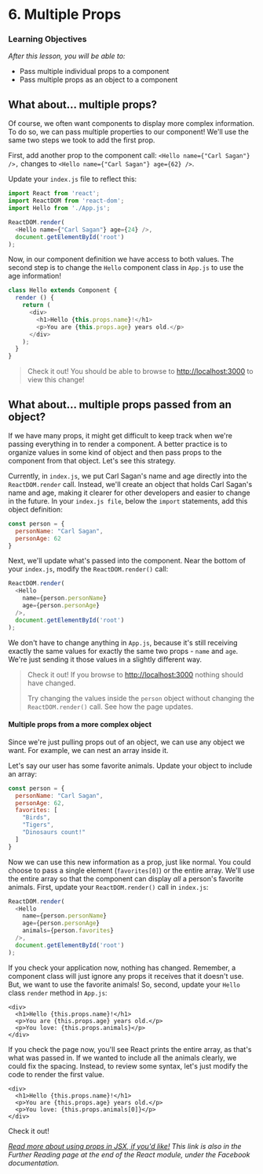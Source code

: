 # 6. Multiple Props

### Learning Objectives

_After this lesson, you will be able to:_

* Pass multiple individual props to a component
* Pass multiple props as an object to a component

## What about... multiple props?

Of course, we often want components to display more complex information. To do so, we can pass multiple properties to our component! We'll use the same two steps we took to add the first prop.

First, add another prop to the component call: `<Hello name={"Carl Sagan"} />,` changes to `<Hello name={"Carl Sagan"} age={62} />`.

Update your `index.js` file to reflect this:

```javascript
import React from 'react';
import ReactDOM from 'react-dom';
import Hello from './App.js';

ReactDOM.render(
  <Hello name={"Carl Sagan"} age={24} />,
  document.getElementById('root')
);
```

Now, in our component definition we have access to both values. The second step is to change the `Hello` component class in `App.js` to use the age information!

```javascript
class Hello extends Component {
  render () {
    return (
      <div>
        <h1>Hello {this.props.name}!</h1>
        <p>You are {this.props.age} years old.</p>
      </div>
    );
  }
}
```

> Check it out! You should be able to browse to [http://localhost:3000](http://localhost:3000) to view this change!

## What about... multiple props passed from an object?

If we have many props, it might get difficult to keep track when we're passing everything in to render a component. A better practice is to organize values in some kind of object and then pass props to the component from that object. Let's see this strategy.

Currently, in `index.js`, we put Carl Sagan's name and age directly into the `ReactDOM.render` call. Instead, we'll create an object that holds Carl Sagan's name and age, making it clearer for other developers and easier to change in the future. In your `index.js file`, below the `import` statements, add this object definition:

```javascript
const person = {
  personName: "Carl Sagan",
  personAge: 62
}
```

Next, we'll update what's passed into the component. Near the bottom of your `index.js`, modify the `ReactDOM.render()` call:

```javascript
ReactDOM.render(
  <Hello
    name={person.personName}
    age={person.personAge}
  />,
  document.getElementById('root')
);
```

We don't have to change anything in `App.js`, because it's still receiving exactly the same values for exactly the same two props - `name` and `age`. We're just sending it those values in a slightly different way.

> Check it out! If you browse to [http://localhost:3000](http://localhost:3000) nothing should have changed.
>
> Try changing the values inside the `person` object without changing the `ReactDOM.render()` call. See how the page updates.

#### Multiple props from a more complex object

Since we're just pulling props out of an object, we can use any object we want. For example, we can nest an array inside it.

Let's say our user has some favorite animals. Update your object to include an array:

```javascript
const person = {
  personName: "Carl Sagan",
  personAge: 62,
  favorites: [
    "Birds",
    "Tigers",
    "Dinosaurs count!"
  ]
}
```

Now we can use this new information as a prop, just like normal. You could choose to pass a single element \(`favorites[0]`\) or the entire array. We'll use the entire array so that the component can display _all_ a person's favorite animals. First, update your `ReactDOM.render()` call in `index.js`:

```javascript
ReactDOM.render(
  <Hello
    name={person.personName}
    age={person.personAge}
    animals={person.favorites}
  />,
  document.getElementById('root')
);
```

If you check your application now, nothing has changed. Remember, a component class will just ignore any props it receives that it doesn't use. But, we want to use the favorite animals! So, second, update your `Hello` class `render` method in `App.js`:

```markup
<div>
  <h1>Hello {this.props.name}!</h1>
  <p>You are {this.props.age} years old.</p>
  <p>You love: {this.props.animals}</p>
</div>
```

If you check the page now, you'll see React prints the entire array, as that's what was passed in. If we wanted to include all the animals clearly, we could fix the spacing. Instead, to review some syntax, let's just modify the code to render the first value.

```markup
<div>
  <h1>Hello {this.props.name}!</h1>
  <p>You are {this.props.age} years old.</p>
  <p>You love: {this.props.animals[0]}</p>
</div>
```

Check it out!

[_Read more about using props in JSX, if you'd like!_](https://facebook.github.io/react/docs/jsx-in-depth.html) _This link is also in the Further Reading page at the end of the React module, under the Facebook documentation._

